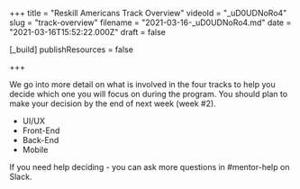 +++
title = "Reskill Americans Track Overview"
videoId = "_uD0UDNoRo4"
slug = "track-overview"
filename = "2021-03-16-_uD0UDNoRo4.md"
date = "2021-03-16T15:52:22.000Z"
draft = false

[_build]
publishResources = false

+++

We go into more detail on what is involved in the four tracks to help you decide which one you will focus on during the program.  You should plan to make your decision by the end of next week (week #2).

- UI/UX
- Front-End
- Back-End
- Mobile

If you need help deciding - you can ask more questions in #mentor-help on Slack.
